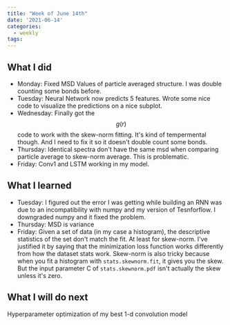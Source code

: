 ```yaml
---
title: "Week of June 14th"
date: '2021-06-14'
categories:
  - weekly
tags:
---
```


## What I did
- Monday: Fixed MSD Values of particle averaged structure. I was double counting some bonds before.
- Tuesday: Neural Network now predicts 5 features. Wrote some nice code to visualize the predictions on a nice subplot.
- Wednesday: Finally got the $$ g(r) $$ code to work with the skew-norm fitting. It's kind of tempermental though. And I need to fix it so it doesn't double count some bonds.
- Thursday: Identical spectra don't have the same msd when comparing particle average to skew-norm average. This is problematic.
- Friday: Conv1 and LSTM working in my model.

## What I learned
- Tuesday: I figured out the error I was getting while building an RNN was due to an incompatibility with numpy and my version of Tesnforflow. I downgraded numpy and it fixed the problem.
- Thursday: MSD is variance
- Friday: Given a set of data (in my case a histogram), the descriptive statistics of the set don't match the fit. At least for skew-norm. I've justified it by saying that the minimization loss function works differently from how the dataset stats work. Skew-norm is also tricky because when you fit a histogram with `stats.skewnorm.fit`, it gives you the skew. But the input parameter C of `stats.skewnorm.pdf` isn't actually the skew unless it's zero.

## What I will do next
Hyperparameter optimization of my best 1-d convolution model